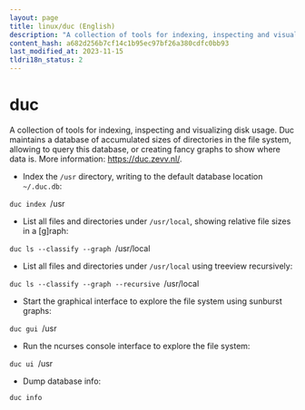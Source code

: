 ```yaml
---
layout: page
title: linux/duc (English)
description: "A collection of tools for indexing, inspecting and visualizing disk usage."
content_hash: a682d256b7cf14c1b95ec97bf26a380cdfc0bb93
last_modified_at: 2023-11-15
tldri18n_status: 2
---
```

# duc

A collection of tools for indexing, inspecting and visualizing disk usage.
Duc maintains a database of accumulated sizes of directories in the file system, allowing to query this database, or creating fancy graphs to show where data is.
More information: <https://duc.zevv.nl/>.

- Index the `/usr` directory, writing to the default database location `~/.duc.db`:

`duc index `<span class="tldr-var badge badge-pill bg-dark-lm bg-white-dm text-white-lm text-dark-dm font-weight-bold">/usr</span>

- List all files and directories under `/usr/local`, showing relative file sizes in a [g]raph:

`duc ls --classify --graph `<span class="tldr-var badge badge-pill bg-dark-lm bg-white-dm text-white-lm text-dark-dm font-weight-bold">/usr/local</span>

- List all files and directories under `/usr/local` using treeview recursively:

`duc ls --classify --graph --recursive `<span class="tldr-var badge badge-pill bg-dark-lm bg-white-dm text-white-lm text-dark-dm font-weight-bold">/usr/local</span>

- Start the graphical interface to explore the file system using sunburst graphs:

`duc gui `<span class="tldr-var badge badge-pill bg-dark-lm bg-white-dm text-white-lm text-dark-dm font-weight-bold">/usr</span>

- Run the ncurses console interface to explore the file system:

`duc ui `<span class="tldr-var badge badge-pill bg-dark-lm bg-white-dm text-white-lm text-dark-dm font-weight-bold">/usr</span>

- Dump database info:

`duc info`
